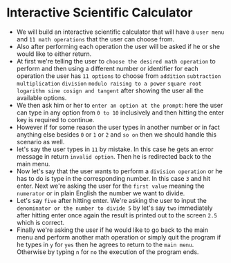 # Interactive Scientific Calculator

- We will build an interactive scientific calculator that will have a `user menu` and `11 math operations` that the user can choose from.
- Also after performing each operation the user will be asked if he or she would like to either return.
- At first we're telling the user to `choose the desired math operation` to perform and then using a different number or identifier for each operation the user has `11 options` to choose from `addition` `subtraction` `multiplication` `division` `modulo raising to a power` `square root` `logarithm sine cosign and tangent` after showing the user all the available options.
- We then ask him or her to `enter an option at the prompt`: here the user can type in any option from `0 to 10` inclusively and then hitting the enter key is required to continue.
- However if for some reason the user types in another number or in fact anything else besides `0` or `1` or `2` and `so on` then we should handle this scenario as well.
- let's say the user types in `11` by mistake. In this case he gets an error message in return `invalid option`. Then he is redirected back to the main menu.
- Now let's say that the user wants to perform a `division operation` or he has to do is type in the corresponding number. In this case `3` and hit enter. Next we're asking the user for the `first value` meaning the `numerator` or in plain English the number we want to divide.
- Let's say `five` after hitting enter. We're asking the user to input the `denominator or the number to divide 5` by let's say `two` immediately after hitting enter once again the result is printed out to the screen `2.5` which is correct.
- Finally we're asking the user if he would like to go back to the main menu and perform another math operation or simply quit the program if he types in `y` for `yes` then he agrees to return to the `main menu`. Otherwise by typing `n` for `no` the execution of the program ends.